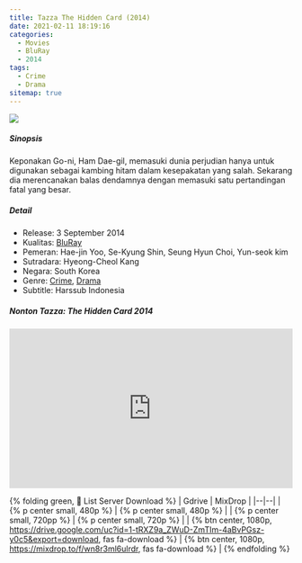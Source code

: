 ```yaml
---
title: Tazza The Hidden Card (2014)
date: 2021-02-11 18:19:16
categories: 
  - Movies
  - BluRay
  - 2014
tags:
  - Crime
  - Drama
sitemap: true
---
```


![](https://erikwijayakusuma.com/wp-content/uploads/2019/08/Tazza-The-Hidden-Card-Tajja-Sineui-son-2014-600x338.jpg)

##### Sinopsis #####
Keponakan Go-ni, Ham Dae-gil, memasuki dunia perjudian hanya untuk digunakan sebagai kambing hitam dalam kesepakatan yang salah. Sekarang dia merencanakan balas dendamnya dengan memasuki satu pertandingan fatal yang besar.<!-- more -->

##### Detail #####
* Release: 3 September 2014
* Kualitas: [BluRay](https://serpihan.link/categories/bluray)
* Pemeran: Hae-jin Yoo, Se-Kyung Shin, Seung Hyun Choi, Yun-seok kim 
* Sutradara: Hyeong-Cheol Kang
* Negara: South Korea
* Genre: [Crime](https://serpihan.linl/tags/crime), [Drama](https://serpihan.link/tags/drama)
* Subtitle: Harssub Indonesia

##### Nonton Tazza: The Hidden Card 2014 #####

<div style="position: relative; padding-bottom: 56.25%; height: 0; overflow: hidden;">
  <iframe src="https://mixdrop.to/e/wn8r3ml6ulrdr" style="position: absolute; top: 0; left: 0; width: 100%; height: 100%; border:0;" allowfullscreen title=""></iframe>
</div>

{% folding green, 📣 List Server Download %}
| Gdrive | MixDrop |
|--|--|
| {% p center small, 480p %} | {% p center small, 480p %} |
| {% p center small, 720pp %} | {% p center small, 720p %} |
| {% btn center, 1080p, https://drive.google.com/uc?id=1-tRXZ9a_ZWuD-ZmTIm-4aBvPGsz-y0c5&export=download, fas fa-download %} | {% btn center, 1080p, https://mixdrop.to/f/wn8r3ml6ulrdr, fas fa-download %} |
{% endfolding %}